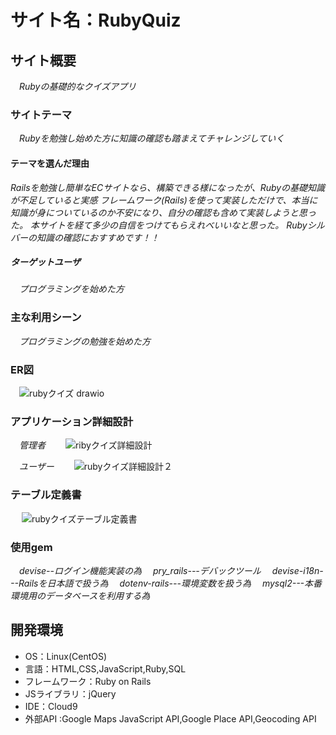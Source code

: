 # サイト名：RubyQuiz

## サイト概要
　*Rubyの基礎的なクイズアプリ*
### サイトテーマ
　*Rubyを勉強し始めた方に知識の確認も踏まえてチャレンジしていく*

#### テーマを選んだ理由
  *Railsを勉強し簡単なECサイトなら、構築できる様になったが、Rubyの基礎知識が不足していると実感*
  *フレームワーク(Rails)を使って実装しただけで、本当に知識が身についているのか不安になり、自分の確認も含めて実装しようと思った。*
  *本サイトを経て多少の自信をつけてもらえれべいいなと思った。*
  *Rubyシルバーの知識の確認におすすめです！！*

##### ターゲットユーザ
　*プログラミングを始めた方*

### 主な利用シーン
　*プログラミングの勉強を始めた方*

### ER図
　![rubyクイズ drawio](https://user-images.githubusercontent.com/99014620/175463173-55f39ebf-ee6f-4769-85a1-422192e0dabb.png)

### アプリケーション詳細設計
　*管理者*
　　![ribyクイズ詳細設計](https://user-images.githubusercontent.com/99014620/175464444-babf02f4-362d-4391-83b5-a4792d34d361.png)

　*ユーザー*
　　![rubyクイズ詳細設計２](https://user-images.githubusercontent.com/99014620/175464476-b21a7615-bc40-488b-96f0-d6d73e37dab0.png)

### テーブル定義書
　  ![rubyクイズテーブル定義書](https://user-images.githubusercontent.com/99014620/175464541-1c5055a3-db90-4e52-b3fa-f18c5a3eed63.png)

### 使用gem
  　*devise--ログイン機能実装の為*
  　*pry_rails---デバックツール*
  　*devise-i18n---Railsを日本語で扱う為*
  　*dotenv-rails---環境変数を扱う為*
  　*mysql2---本番環境用のデータベースを利用する為*

## 開発環境
- OS：Linux(CentOS)
- 言語：HTML,CSS,JavaScript,Ruby,SQL
- フレームワーク：Ruby on Rails
- JSライブラリ：jQuery
- IDE：Cloud9
- 外部API :Google Maps JavaScript API,Google Place API,Geocoding API



